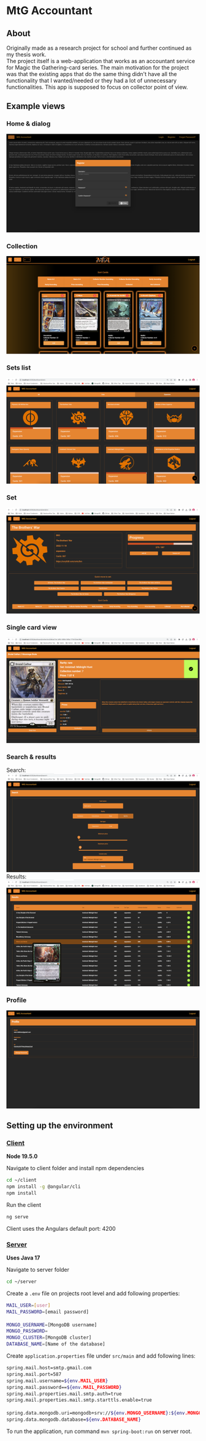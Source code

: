 # MtG Accountant

## About
Originally made as a research project for school and further continued as my thesis work. <br>
The project itself is a web-application that works as an accountant service for Magic the Gathering-card series. The main motivation for the project was that the existing apps that do the same thing didn't have all the functionality that I wanted/needed or they had a lot of unnecessary functionalities. This app is supposed to focus on collector point of view.
## Example views
### Home & dialog

![login view](/images/register.png)

### Collection

![my-collection view](/images/collection.png)


### Sets list

![sets view](/images/sets.png)

### Set

![set cards view](/images/set.png)

### Single card view

![single card view](/images/single_card.png)

### Search & results
Search:
![single card view](/images/search.png)
Results:
![single card view](/images/results.png)

### Profile
![single card view](/images/profile.png)

## Setting up the environment
### <ins>Client</ins>
<b>Node 19.5.0</b>

Navigate to client folder and install npm dependencies
``` bash
cd ~/client
npm install -g @angular/cli
npm install
```
Run the client
``` bash
ng serve
```
Client uses the Angulars default port: 4200

### <ins>Server</ins>
<b>Uses Java 17</b>

Navigate to server folder
``` bash
cd ~/server
```

Create a <code>.env</code> file on projects root level and add following properties:

```bash
MAIL_USER=[user]
MAIL_PASSWORD=[email password]

MONGO_USERNAME=[MongoDB username]
MONGO_PASSWORD=
MONGO_CLUSTER=[MongoDB cluster]
DATABASE_NAME=[Name of the database]
```

Create <code>application.properties</code> file under <code>src/main</code> and add following lines:

```bash
spring.mail.host=smtp.gmail.com
spring.mail.port=587
spring.mail.username=${env.MAIL_USER}
spring.mail.password==${env.MAIL_PASSWORD}
spring.mail.properties.mail.smtp.auth=true
spring.mail.properties.mail.smtp.starttls.enable=true

spring.data.mongodb.uri=mongodb+srv://${env.MONGO_USERNAME}:${env.MONGO_PASSWORD}@${env.MONGO_CLUSTER}.ie0p3lh.mongodb.net/?retryWrites=true&w=majority
spring.data.mongodb.database=${env.DATABASE_NAME}
```

To run the application, run command <code>mvn spring-boot:run</code> on server root.